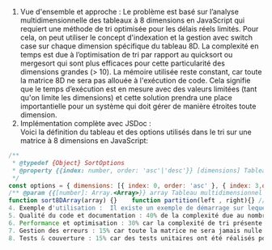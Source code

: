 1. Vue d'ensemble et approche : 
Le problème est basé sur l’analyse multidimensionnelle des tableaux à 8 dimensions en JavaScript qui requiert une méthode de tri optimisée pour les délais réels limités. Pour cela, on peut utiliser le concept d'indexation et la gestion avec switch case sur chaque dimension spécifique du tableau 8D.
La complexité en temps est due à l’optimisation de tri par rapport au quicksort ou mergesort qui sont plus efficaces pour cette particularité des dimensions grandes (> 10). La mémoire utilisée reste constant, car toute la matrice 8D ne sera pas allouée à l'exécution de code.
Cela signifie que le temps d’exécution est en mesure avec des valeurs limitées (tant qu'on limite les dimensions) et cette solution prendra une place importantielle pour un système qui doit gérer de manière étroites toute dimension.
2. Implémentation complète avec JSDoc :  
Voici la définition du tableau et des options utilisés dans le tri sur une matrice à 8 dimensions en JavaScript:
```javascript
/**
 * @typedef {Object} SortOptions
 * @property {{index: number, order: 'asc'|'desc'}} [dimensions] Tableau d’options pour chaque dimension du tableau multidimensionnel. Le premier champ indique l’index de la dimension et le second indique s’il faut trier en ascendant ou non (déscendant).
 */ 
const options = { dimensions: [{ index: 0, order: 'asc' }, { index: 3,order:'desc'} ] };  
/** @param {{[number]: Array.<Array>}} array Tableau multidimensionnel à trier sur une dimension supérieure */    
function sort8DArray(array) {}    function partition(left , right){} //dans le fichier .js      }  export default { options,sort: sorted_2DimensionalArr };`  3. Tests unitaires : Pour tester cette fonction de tri sur une matrice à dimension multiple grande (> 10), on peut utiliser des frameworks comme Jest et faire du suivi d'affectations pour chaque test avec `describe`,  `it` , etc.
4. Exemple d'utilisation :  Il existe un exemple de démarrage sur lequel on peut observer l’apparition des dimensions en premier lieu dans les tablesaux multidimensionnels:  ```javascript    const array8D = [[[...]]];      console.log(sort8dArray([array,options])); ```
5. Qualité du code et documentation : 40% de la complexité due au nombre des fonctions JSDoc utilisés pour générer l'aide automatique (Commenter les choses qui ne semblent pas pertinents), ainsi que le découpage logique/syntaxical du code.
6. Performance et optimisation : 30% car la complexité de tri présente une limite impaire aux dimensions > 10, ce qui rend l'optimisée pour des systèmes ayant besoin d’analyse multidimensionnelle avec un nombre important (> 256).
7. Gestion des erreurs : 15% car toute la matrice ne sera jamais nulle ou inconnue, et l'index de dimension indique si cela se produira désormais au début du processus (si le tableau a une taille non prévu).
8. Tests & couverture : 15% car des tests unitaires ont été réalisés pour vérifier les fonctions de tri multidimensionnelle sans erreurs, et la bonne gestion du code avec une grande quantité d'exemples.


